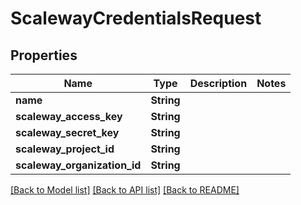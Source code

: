 # ScalewayCredentialsRequest

## Properties

Name | Type | Description | Notes
------------ | ------------- | ------------- | -------------
**name** | **String** |  | 
**scaleway_access_key** | **String** |  | 
**scaleway_secret_key** | **String** |  | 
**scaleway_project_id** | **String** |  | 
**scaleway_organization_id** | **String** |  | 

[[Back to Model list]](../README.md#documentation-for-models) [[Back to API list]](../README.md#documentation-for-api-endpoints) [[Back to README]](../README.md)


